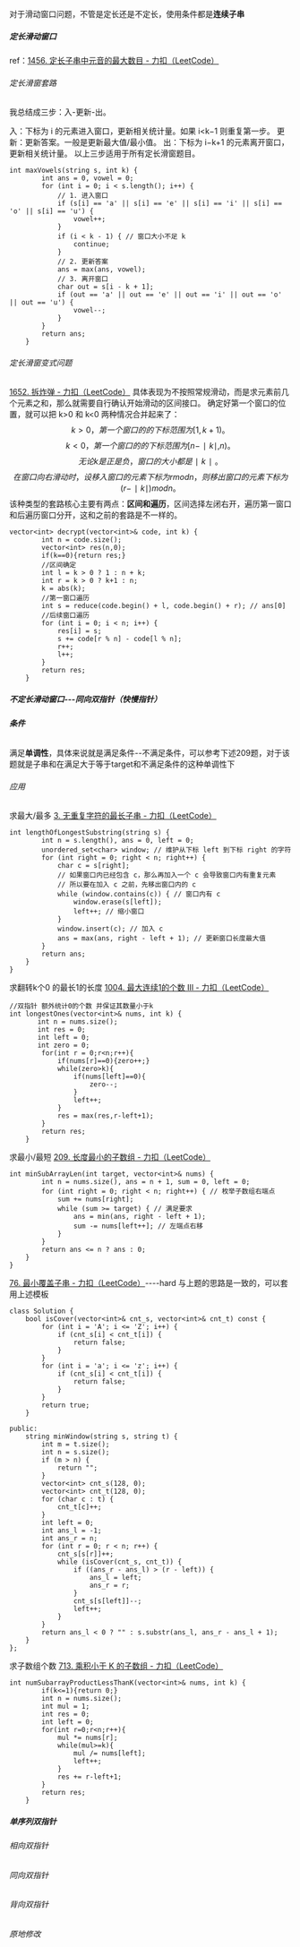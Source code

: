 对于滑动窗口问题，不管是定长还是不定长，使用条件都是**连续子串**
##### 定长滑动窗口
ref：[1456. 定长子串中元音的最大数目 - 力扣（LeetCode）](https://leetcode.cn/problems/maximum-number-of-vowels-in-a-substring-of-given-length/solutions/2809359/tao-lu-jiao-ni-jie-jue-ding-chang-hua-ch-fzfo/)

###### 定长滑窗套路
我总结成三步：入-更新-出。

入：下标为 i 的元素进入窗口，更新相关统计量。如果 i<k−1 则重复第一步。
更新：更新答案。一般是更新最大值/最小值。
出：下标为 i−k+1 的元素离开窗口，更新相关统计量。
以上三步适用于所有定长滑窗题目。
```
int maxVowels(string s, int k) {
        int ans = 0, vowel = 0;
        for (int i = 0; i < s.length(); i++) {
            // 1. 进入窗口
            if (s[i] == 'a' || s[i] == 'e' || s[i] == 'i' || s[i] == 'o' || s[i] == 'u') {
                vowel++;
            }
            if (i < k - 1) { // 窗口大小不足 k
                continue;
            }
            // 2. 更新答案
            ans = max(ans, vowel);
            // 3. 离开窗口
            char out = s[i - k + 1];
            if (out == 'a' || out == 'e' || out == 'i' || out == 'o' || out == 'u') {
                vowel--;
            }
        }
        return ans;
    }
```

###### 定长滑窗变式问题
[1652. 拆炸弹 - 力扣（LeetCode）](https://leetcode.cn/problems/defuse-the-bomb/description/)
具体表现为不按照常规滑动，而是求元素前几个元素之和，那么就需要自行确认开始滑动的区间接口。
确定好第一个窗口的位置，就可以把 k>0 和 k<0 两种情况合并起来了：
$$
k>0，第一个窗口的的下标范围为 [1,k+1)。
$$
$$
k<0，第一个窗口的的下标范围为 [n−∣k∣,n)。
$$
$$
无论 k 是正是负，窗口的大小都是 ∣k∣。
$$
$$
在窗口向右滑动时，设移入窗口的元素下标为 rmodn，则移出窗口的元素下标为 (r−∣k∣)modn。
$$
该种类型的套路核心主要有两点：**区间和遍历**，区间选择左闭右开，遍历第一窗口和后遍历窗口分开，这和之前的套路是不一样的。
```
vector<int> decrypt(vector<int>& code, int k) {
        int n = code.size();
        vector<int> res(n,0);
        if(k==0){return res;}
        //区间确定
        int l = k > 0 ? 1 : n + k;
        int r = k > 0 ? k+1 : n;
        k = abs(k);
        //第一窗口遍历
        int s = reduce(code.begin() + l, code.begin() + r); // ans[0]
        //后续窗口遍历
        for (int i = 0; i < n; i++) {
            res[i] = s;
            s += code[r % n] - code[l % n];
            r++;
            l++;
        }
        return res;
    }
```

##### 不定长滑动窗口---同向双指针（快慢指针）
###### **条件**
满足**单调性**，具体来说就是满足条件--不满足条件，可以参考下述209题，对于该题就是子串和在满足大于等于target和不满足条件的这种单调性下
###### 应用
求最大/最多
[3. 无重复字符的最长子串 - 力扣（LeetCode）](https://leetcode.cn/problems/longest-substring-without-repeating-characters/description/)
```
int lengthOfLongestSubstring(string s) {
        int n = s.length(), ans = 0, left = 0;
        unordered_set<char> window; // 维护从下标 left 到下标 right 的字符
        for (int right = 0; right < n; right++) {
            char c = s[right];
            // 如果窗口内已经包含 c，那么再加入一个 c 会导致窗口内有重复元素
            // 所以要在加入 c 之前，先移出窗口内的 c
            while (window.contains(c)) { // 窗口内有 c
                window.erase(s[left]);
                left++; // 缩小窗口
            }
            window.insert(c); // 加入 c
            ans = max(ans, right - left + 1); // 更新窗口长度最大值
        }
        return ans;
    }
}
```
求翻转k个0 的最长1的长度
[1004. 最大连续1的个数 III - 力扣（LeetCode）](https://leetcode.cn/problems/max-consecutive-ones-iii/)
```
//双指针 额外统计0的个数 并保证其数量小于k
int longestOnes(vector<int>& nums, int k) {
       int n = nums.size();
       int res = 0;
       int left = 0;
       int zero = 0;
        for(int r = 0;r<n;r++){
            if(nums[r]==0){zero++;}
            while(zero>k){
                if(nums[left]==0){
                    zero--;
                }
                left++;
            }
            res = max(res,r-left+1);
        } 
        return res;
    }
```
求最小/最短
[209. 长度最小的子数组 - 力扣（LeetCode）](https://leetcode.cn/problems/minimum-size-subarray-sum/)

```
int minSubArrayLen(int target, vector<int>& nums) {
        int n = nums.size(), ans = n + 1, sum = 0, left = 0;
        for (int right = 0; right < n; right++) { // 枚举子数组右端点
            sum += nums[right];
            while (sum >= target) { // 满足要求
                ans = min(ans, right - left + 1);
                sum -= nums[left++]; // 左端点右移
            }
        }
        return ans <= n ? ans : 0;
    }
}
```

[76. 最小覆盖子串 - 力扣（LeetCode）](https://leetcode.cn/problems/minimum-window-substring/)----hard
与上题的思路是一致的，可以套用上述模板
```
class Solution {
    bool isCover(vector<int>& cnt_s, vector<int>& cnt_t) const {
        for (int i = 'A'; i <= 'Z'; i++) {
            if (cnt_s[i] < cnt_t[i]) {
                return false;
            }
        }
        for (int i = 'a'; i <= 'z'; i++) {
            if (cnt_s[i] < cnt_t[i]) {
                return false;
            }
        }
        return true;
    }

public:
    string minWindow(string s, string t) {
        int m = t.size();
        int n = s.size();
        if (m > n) {
            return "";
        }
        vector<int> cnt_s(128, 0);
        vector<int> cnt_t(128, 0);
        for (char c : t) {
            cnt_t[c]++;
        }
        int left = 0;
        int ans_l = -1;
        int ans_r = n;
        for (int r = 0; r < n; r++) {
            cnt_s[s[r]]++;
            while (isCover(cnt_s, cnt_t)) {
                if ((ans_r - ans_l) > (r - left)) {
                    ans_l = left;
                    ans_r = r;
                }
                cnt_s[s[left]]--;
                left++;
            }
        }
        return ans_l < 0 ? "" : s.substr(ans_l, ans_r - ans_l + 1);
    }
};
```
求子数组个数
[713. 乘积小于 K 的子数组 - 力扣（LeetCode）](https://leetcode.cn/problems/subarray-product-less-than-k/)
```
int numSubarrayProductLessThanK(vector<int>& nums, int k) {
        if(k<=1){return 0;}
        int n = nums.size();
        int mul = 1;
        int res = 0;
        int left = 0;
        for(int r=0;r<n;r++){
            mul *= nums[r];
            while(mul>=k){
                mul /= nums[left];
                left++;
            }
            res += r-left+1;
        }
        return res;
    }
```

##### 单序列双指针

###### 相向双指针

###### 同向双指针

###### 背向双指针

###### 原地修改





